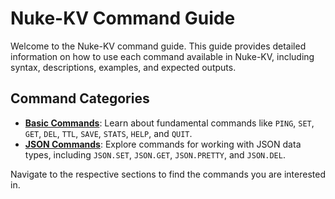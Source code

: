 # Nuke-KV Command Guide

Welcome to the Nuke-KV command guide. This guide provides detailed information on how to use each command available in Nuke-KV, including syntax, descriptions, examples, and expected outputs.

## Command Categories

- **[Basic Commands](./basic_commands.md)**: Learn about fundamental commands like `PING`, `SET`, `GET`, `DEL`, `TTL`, `SAVE`, `STATS`, `HELP`, and `QUIT`.
- **[JSON Commands](./json_commands.md)**: Explore commands for working with JSON data types, including `JSON.SET`, `JSON.GET`, `JSON.PRETTY`, and `JSON.DEL`.

Navigate to the respective sections to find the commands you are interested in.